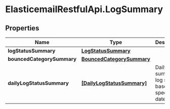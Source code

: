 # ElasticemailRestfulApi.LogSummary

## Properties
Name | Type | Description | Notes
------------ | ------------- | ------------- | -------------
**logStatusSummary** | [**LogStatusSummary**](LogStatusSummary.md) |  | 
**bouncedCategorySummary** | [**BouncedCategorySummary**](BouncedCategorySummary.md) |  | 
**dailyLogStatusSummary** | [**[DailyLogStatusSummary]**](DailyLogStatusSummary.md) | Daily summary of log status, based on specified date range. | 


